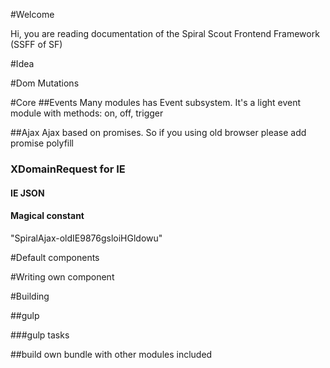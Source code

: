 #Welcome

Hi, you are reading documentation of the Spiral Scout Frontend Framework (SSFF of SF) 

#Idea



#Dom Mutations


#Core
##Events
Many modules has Event subsystem. It's a light event module with methods: on, off, trigger

##Ajax
Ajax based on promises. So if you using old browser please add promise polyfill

### XDomainRequest for IE

#### IE JSON

#### Magical constant
"SpiralAjax-oldIE9876gsloiHGldowu"



#Default components

<div class="js-spiral-ELEMENT" data-ELEMENT-option="1"></div>

#Writing own component

#Building

##gulp

###gulp tasks

##build own bundle with other modules included


